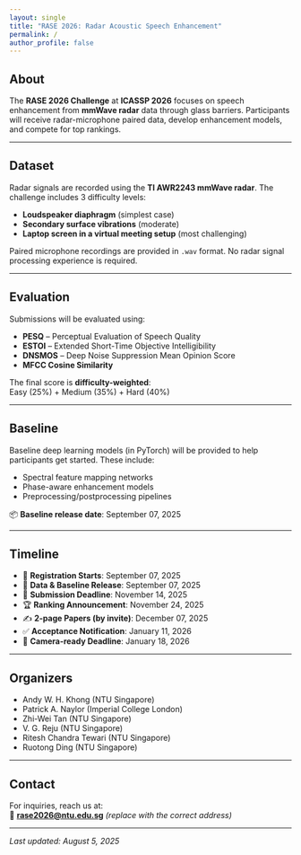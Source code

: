 ```yaml
---
layout: single
title: "RASE 2026: Radar Acoustic Speech Enhancement"
permalink: /
author_profile: false
---
```


## About

The **RASE 2026 Challenge** at **ICASSP 2026** focuses on speech enhancement from **mmWave radar** data through glass barriers. Participants will receive radar-microphone paired data, develop enhancement models, and compete for top rankings.

---

## Dataset

Radar signals are recorded using the **TI AWR2243 mmWave radar**. The challenge includes 3 difficulty levels:

- **Loudspeaker diaphragm** (simplest case)  
- **Secondary surface vibrations** (moderate)  
- **Laptop screen in a virtual meeting setup** (most challenging)

Paired microphone recordings are provided in `.wav` format. No radar signal processing experience is required.

---

## Evaluation

Submissions will be evaluated using:

- **PESQ** – Perceptual Evaluation of Speech Quality  
- **ESTOI** – Extended Short-Time Objective Intelligibility  
- **DNSMOS** – Deep Noise Suppression Mean Opinion Score  
- **MFCC Cosine Similarity**

The final score is **difficulty-weighted**:  
Easy (25%) + Medium (35%) + Hard (40%)

---

## Baseline

Baseline deep learning models (in PyTorch) will be provided to help participants get started. These include:

- Spectral feature mapping networks  
- Phase-aware enhancement models  
- Preprocessing/postprocessing pipelines

📦 **Baseline release date**: September 07, 2025

---

## Timeline

- 📅 **Registration Starts**: September 07, 2025  
- 📂 **Data & Baseline Release**: September 07, 2025  
- 🧪 **Submission Deadline**: November 14, 2025  
- 🏆 **Ranking Announcement**: November 24, 2025  
- ✍️ **2-page Papers (by invite)**: December 07, 2025  
- ✅ **Acceptance Notification**: January 11, 2026  
- 📌 **Camera-ready Deadline**: January 18, 2026

---

## Organizers

- Andy W. H. Khong (NTU Singapore)  
- Patrick A. Naylor (Imperial College London)  
- Zhi-Wei Tan (NTU Singapore)  
- V. G. Reju (NTU Singapore)  
- Ritesh Chandra Tewari (NTU Singapore)  
- Ruotong Ding (NTU Singapore)

---

## Contact

For inquiries, reach us at:  
📧 **rase2026@ntu.edu.sg** *(replace with the correct address)*

---

_Last updated: August 5, 2025_
